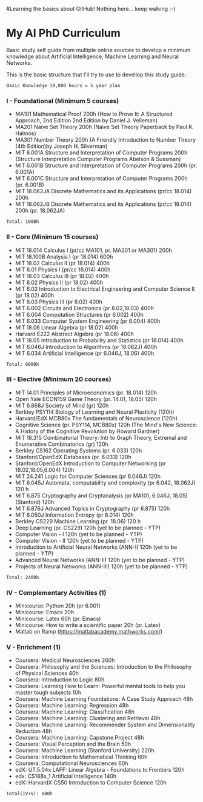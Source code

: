 #Learning the basics about GitHub! Nothing here... keep walking ;-)
# My AI PhD Curriculum
Basic study self guide from multiple online sources to develop a minimum knowledge about Artificial Intelligence, Machine Learning and Neural Networks.

This is the basic structure that I'll try to use to devellop this study guide:

```
Basic Knowledge 10,000 hours = 5 year plan
```

### I - Foundational (Minimum 5 courses)
*	MA101 Mathematical Proof 200h (How to Prove It: A Structured Approach, 2nd Edition 2nd Edition by Daniel J. Velleman)
*	MA201 Naïve Set Theory 200h (Naive Set Theory Paperback by Paul R. Halmos)
*	MA301 Number Theory 200h (A Friendly Introduction to Number Theory (4th Edition)by Joseph H. Silverman)
*	MIT 6.001A Structure and Interpretation of Computer Programs 200h (Structure Interpretation Computer Programs Abelson & Sussman)
*	MIT 6.001B Structure and Interpretation of Computer Programs 200h (pr. 6.001A)
*	MIT 6.001C Structure and Interpretation of Computer Programs 200h (pr. 6.001B)
*	MIT 18.062JA Discrete Mathematics and its Applications (pr/cc 18.014) 200h
*	MIT 18.062JB Discrete Mathematics and its Applications (pr/cc 18.014) 200h (pr. 18.062JA)
```
Total: 1000h
```
### II - Core (Minimum 15 courses)
*	MIT 18.014 Calculus I (pr/cc MA101, pr. MA201 or MA301) 200h
*	MIT 18.100B Analysis I (pr 18.014) 600h
*	MIT 18.02 Calculus II (pr 18.014) 400h
*	MIT 8.01 Physics I (pr/cc 18.014) 400h
*	MIT 18.03 Calculus III (pr 18.02) 400h
*	MIT 8.02 Physics II (pr 18.02) 400h
*	MIT 6.02 Introduction to Electrical Engineering and Computer Science II (pr 18.02) 400h
*	MIT 8.03 Physics III (pr 8.02) 400h
*	MIT 6.002 Circuits and Electronics (pr 8.02,18.03) 400h
*	MIT 6.004 Computation Structures (pr 6.002) 400h
*	MIT 6.033 Computer System Engineering (pr 6.004) 400h
*	MIT 18.06 Linear Algebra (pr 18.02) 400h
*	Harvard E222 Abstract Algebra (pr 18.06) 400h 
*	MIT 18.05 Introduction to Probability and Statistics (pr 18.014) 400h
*	MIT 6.046J Introduction to Algorithms (pr 18.062J) 400h
*	MIT 6.034 Artificial Intelligence (pr 6.046J, 18.06) 400h
```
Total: 6000h
```
### III - Elective (Minimum 20 courses)
*	MIT 14.01 Principles of Microeconomics  (pr. 18.014) 120h
*	Open Yale ECON159 Game Theory (pr. 14.01, 18.05) 120h
*	MIT 6.868J Society of Mind (gr) 120h
*	Berkley PSY114 Biology of Learning and Neural Plasticity (120h)
*	Harvard/EdX MCB80x The fundamentals of Neuroscience  (120h)
*	Cognitive Science (pr. PSY114, MCB80x) 120h (The Mind's New Science: A History of the Cognitive Revolution by Howard Gardner) 
*	MIT 18.315 Combinatorial Theory: Intr to Graph Theory, Extremal and Enumerative Combinatorics (gr) 120h
*	Berkley CS162 Operating Systems (pr. 6.033) 120h
*	Stanford/OpenEdX Databases (pr. 6.033) 120h
*	Stanford/OpenEdX Introduction to Computer Networking (pr 18.02,18.05,6.004)  120h
*	MIT 24.241 Logic for Computer Sciences (pr 6.046J) 120h
*	MIT 6.045J Automata, computability and complexity (pr 6.042, 18.062J) 120 h
*	MIT 6.875 Cryptography and Cryptanalysis (pr MA101, 6.046J, 18.05) (Stanford) 120h
*	MIT 6.876J Advanced Topics in Cryptography (pr 6.875) 120h
*	MIT 6.050J Information Entropy (pr 8.014) 120h
*	Berkley CS229 Machine Learning  (pr. 18.06) 120 h
*	Deep Learning (pr. CS229) 120h (yet to be planned - YTP)
*	Computer Vision - I  120h (yet to be planned - YTP)
*	Computer Vision - II 120h (yet to be planned - YTP)
*	Introduction to Artificial Neural Networks (ANN-I) 120h (yet to be planned - YTP)
*	Advanced Neural Networks (ANN-II) 120h (yet to be planned - YTP)
*	Projects of Neural Networks (ANN-III)  120h (yet to be planned - YTP)
```
Total: 2400h
```
### IV - Complementary Activities (1)
*	Minicourse: Python 20h (pr 6.001)
*	Minicourse: Emacs 20h 
*	Minicourse: Latex 60h (pr. Emacs)
*	Minicourse: How to write a scientific paper 20h (pr. Latex)
*	Matlab on Ramp (https://matlabacademy.mathworks.com/)

### V - Enrichment (1)
*	Coursera: Medical Neurosciences 260h
*	Coursera: Philosophy and the Sciences: Introduction to the Philosophy of Physical Sciences 40h
*	Coursera: Introduction to Logic 80h
*	Coursera: Learning How to Learn: Powerful mental tools to help you master tough subjects 10h
*	Coursera: Machine Learning Foundations: A Case Study Approach 48h
*	Coursera: Machine Learning: Regression 48h
*	Coursera: Machine Learning: Classification 48h
*	Coursera: Machine Learning: Clustering and Retrieval 48h
*	Coursera: Machine Learning: Recommender System and Dimensionality Reduction 48h
*	Coursera: Machine Learning: Capstone Project 48h
*	Coursera: Visual Perception and the Brain 50h
*	Coursera: Machine Learning (Stanford University) 220h
*	Coursera: Introduction to Mathematical Thinking 60h
*	Coursera: Computational Neurosciences 60h
*	edX: UT.5.04x LAFF: Linear Algebra - Foundations to Frontiers 120h
*	edx: CS188x_1 Artificial Intelligence 140h
*	edX: HarvardX CS50 Introduction to Computer Science 120h
```
Total(IV+V): 600h
```
